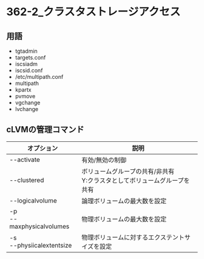 # 362-2_クラスタストレージアクセス

## 用語
- tgtadmin
- targets.conf
- iscsiadm
- iscsid.conf
- /etc/multipath.conf
- multipath
- kpartx
- pvmove
- vgchange
- lvchange


## cLVMの管理コマンド
|オプション|説明|
|--|--|
|--activate|有効/無効の制御|
|--clustered|ボリュームグループの共有/非共有</br>Y:クラスタとしてボリュームグループを共有|</br>N:ローカルで使用する=共有しない
|--logicalvolume|論理ボリュームの最大数を設定|
|-p</br>--maxphysicalvolumes|物理ボリュームの最大数を設定|
|-s</br>--physiicalextentsize|物理ボリュームに対するエクステントサイズを設定|

